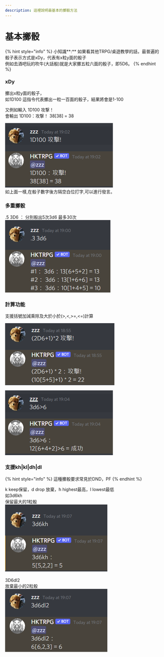 ```yaml
---
description: 這裡說明最基本的擲骰方法
---
```


# 基本擲骰

{% hint style="info" %}
小知識**:** 如果看其他TRPG/桌遊教學的話，最普遍的骰子表示方式是xDy，代表有x粒y面的骰子\
例如去酒吧玩的吹牛(大話骰)就是大家擲五粒六面的骰子，即5D6。
{% endhint %}

### xDy

擲出x粒y面的骰子，\
如1D100 這指令代表擲出一粒一百面的骰子，結果將會是1-100 &#x20;

又例如輸入 1D100 攻撃！ \
會輸出     1D100：攻撃！  38\[38] = 38

![](<../../.gitbook/assets/image (33) (1) (1).png>)\
如上面一樣,在骰子數字後方隔空白位打字,可以進行發言。

### 多重擲骰

.5 3D6 ： 分別骰出5次3d6 最多30次 \
![](<../../.gitbook/assets/image (20).png>)



### 計算功能

支援括號加減乘除及大於小於(>,<,>=,<=)計算&#x20;

![](<../../.gitbook/assets/image (16).png>)

![](<../../.gitbook/assets/image (4) (1) (1).png>)

### 支援kh|kl|dh|dl

{% hint style="info" %}
這種擲骰要求常見於DND，PF
{% endhint %}

k keep保留，d drop 放棄，h highest最高，l lowest最低 \
如3d6kh \
保留最大的1粒骰\
![](<../../.gitbook/assets/image (29).png>)\
\
3D6dl2\
放棄最小的2粒骰\
![](<../../.gitbook/assets/image (26) (1).png>)



